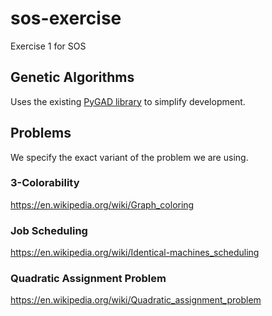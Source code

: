# sos-exercise

Exercise 1 for SOS

## Genetic Algorithms
Uses the existing [PyGAD library](https://pygad.readthedocs.io/en/latest/) to simplify development.

## Problems
We specify the exact variant of the problem we are using.

### 3-Colorability
https://en.wikipedia.org/wiki/Graph_coloring

### Job Scheduling
https://en.wikipedia.org/wiki/Identical-machines_scheduling

### Quadratic Assignment Problem
https://en.wikipedia.org/wiki/Quadratic_assignment_problem